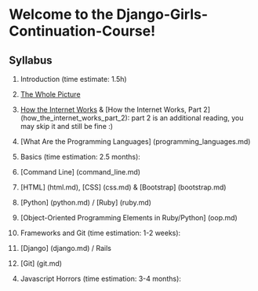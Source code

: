 # Welcome to the Django-Girls-Continuation-Course!

## Syllabus
1. Introduction (time estimate: 1.5h)
  1. [The Whole Picture](the_whole_picture.md)
  2. [How the Internet Works](how_does_the_internet_work.md) & [How the Internet Works, Part 2] (how_the_internet_works_part_2): part 2 is an additional reading, you may skip it and still be fine :)
  3. [What Are the Programming Languages] (programming_languages.md)

2. Basics (time estimation: 2.5 months):
  1. [Command Line] (command_line.md)
  2. [HTML] (html.md), [CSS] (css.md) & [Bootstrap] (bootstrap.md)
  3. [Python] (python.md) / [Ruby] (ruby.md)
  4. [Object-Oriented Programming Elements in Ruby/Python] (oop.md)

3. Frameworks and Git (time estimation: 1-2 weeks): 
  1. [Django] (django.md) / Rails
  2. [Git] (git.md)

4) Javascript Horrors (time estimation: 3-4 months): 
